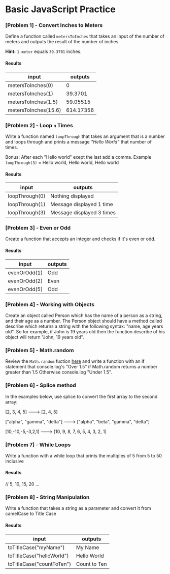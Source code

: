 # Basic JavaScript Practice

### [Problem 1] - Convert Inches to Meters

Define a function called `metersToInches` that takes an input of the number of meters and outputs the result of the number of inches.

**Hint:** `1 meter` equals `39.3701` inches.

#### Results

| input                | outputs     |
| -------------------- | --------- |
| metersToInches(0)    | 0         |
| metersToInches(1)    | 39.3701   |
| metersToInches(1.5)  | 59.05515  |
| metersToInches(15.6) | 614.17356 |

### [Problem 2] - Loop `n` Times

Write a function named `loopThrough` that takes an argument that is a number and loops through and prints a message _“Hello World”_ that number of times.

Bonus: After each "Hello world" exept the last add a comma. Example `loopThrough(3)` = Hello world, Hello world, Hello world

#### Results

| input          | outputs                     |
| -------------- | ------------------------- |
| loopThrough(0) | Nothing displayed         |
| loopThrough(1) | Message displayed 1 time  |
| loopThrough(3) | Message displayed 3 times |

### [Problem 3] - Even or Odd

Create a function that accepts an integer and checks if it's even or odd.

#### Results

| input          | outputs    |
| -------------- | -----------|
| evenOrOdd(1)   | Odd        |
| evenOrOdd(2)   | Even       |
| evenOrOdd(5)   | Odd        |

### [Problem 4] - Working with Objects

Create an object called Person which has the name of a person as a string, and their age as a number. The Person object should have a method called describe which returns a string with the following syntax: "name, age years old". So for example, if John is 19 years old then the function describe of his object will return "John, 19 years old".

### [Problem 5] - Math.random

Review the `Math.random` fuction [here](https://developer.mozilla.org/en-US/docs/Web/JavaScript/Reference/Global_Objects/Math/random) and write a function with an if statement that console.log's "Over 1.5" if Math.random returns a number greater than 1.5 Otherwise console.log "Under 1.5".

### [Problem 6] - Splice method

In the examples below, use splice to convert the first array to the second array:

[2, 3, 4, 5] ---> [2, 4, 5]

["alpha", "gamma", "delta"] ---> ["alpha", "beta", "gamma", "delta"]

[10,-10,-5,-3,2,1] ---> [10, 9, 8, 7, 6, 5, 4, 3, 2, 1]

### [Problem 7] - While Loops

Write a function with a while loop that prints the multiples of 5 from 5 to 50 inclusive 

#### Results
// 5, 10, 15, 20 ...

### [Problem 8] - String Manipulation

Write a function that takes a string as a parameter and convert it from camelCase to Title Case

#### Results

| input                     | outputs                     |
| --------------            | -------------------------   |
| toTitleCase("myName")     | My Name                     |
| toTitleCase("helloWorld") | Hello World                 |
| toTitleCase("countToTen") | Count to Ten                |